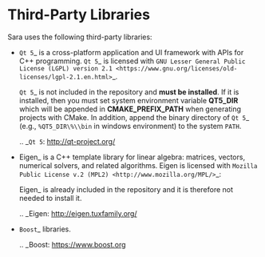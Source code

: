 Third-Party Libraries
=====================

Sara uses the following third-party libraries:

- `Qt 5`_ is a cross-platform application and UI framework with APIs for C++
  programming.  `Qt 5`_ is licensed with `GNU Lesser General Public License
  (LGPL) version 2.1
  <https://www.gnu.org/licenses/old-licenses/lgpl-2.1.en.html>`_.

  `Qt 5`_ is not included in the repository and **must be installed**.  If it is
  installed, then you must set system environment variable **QT5_DIR** which
  will be appended in **CMAKE_PREFIX_PATH** when generating projects with CMake.
  In addition, append the binary directory of `Qt 5`_ (e.g., `%QT5_DIR\%\\bin`
  in windows environment) to the system `PATH`.

  .. _`Qt 5`: http://qt-project.org/

- Eigen_ is a C++ template library for linear
  algebra: matrices, vectors, numerical solvers, and related algorithms. Eigen
  is licensed with `Mozilla Public License v.2 (MPL2)
  <http://www.mozilla.org/MPL/>`_:

  Eigen_ is already included in the repository and it is therefore
  not needed to install it.

  .. _Eigen: http://eigen.tuxfamily.org/

- `Boost`_ libraries.

  .. _Boost: https://www.boost.org
